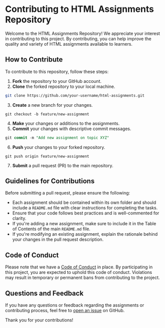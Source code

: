 # Contributing to HTML Assignments Repository

Welcome to the HTML Assignments Repository! We appreciate your interest in contributing to this project. By contributing, you can help improve the quality and variety of HTML assignments available to learners.

## How to Contribute

To contribute to this repository, follow these steps:

1. **Fork** the repository to your GitHub account.
2. **Clone** the forked repository to your local machine.

```bash
git clone https://github.com/your-username/html-assignments.git
```

3. **Create** a new branch for your changes.

```arduino
git checkout -b feature/new-assignment
```

4. **Make** your changes or additions to the assignments.
5. **Commit** your changes with descriptive commit messages.

```sql
git commit -m "Add new assignment on topic XYZ"
```

6. **Push** your changes to your forked repository.

```arduino
git push origin feature/new-assignment
```
7. **Submit** a pull request (PR) to the main repository.

## Guidelines for Contributions

Before submitting a pull request, please ensure the following:

- Each assignment should be contained within its own folder and should include a `README.md` file with clear instructions for completing the tasks.
- Ensure that your code follows best practices and is well-commented for clarity.
- If you're adding a new assignment, make sure to include it in the Table of Contents of the main `README.md` file.
- If you're modifying an existing assignment, explain the rationale behind your changes in the pull request description.

## Code of Conduct

Please note that we have a [Code of Conduct](CODE_OF_CONDUCT.md) in place. By participating in this project, you are expected to uphold this code of conduct. Violations may result in temporary or permanent bans from contributing to the project.

## Questions and Feedback

If you have any questions or feedback regarding the assignments or contributing process, feel free to [open an issue](https://github.com/your-username/html-assignments/issues) on GitHub.

Thank you for your contributions!
